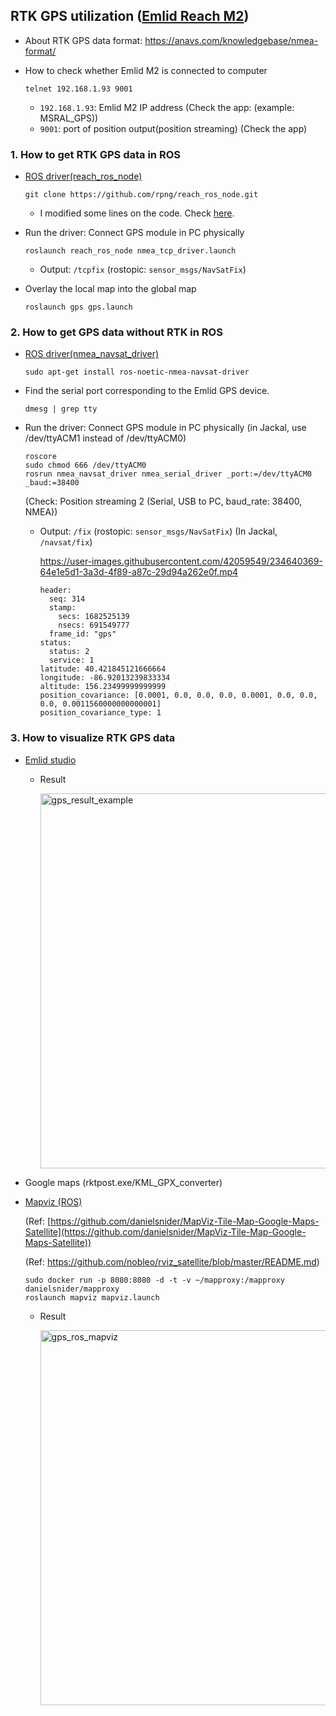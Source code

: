## RTK GPS utilization ([Emlid Reach M2](https://emlid.com/reach/))

* About RTK GPS data format: https://anavs.com/knowledgebase/nmea-format/

* How to check whether Emlid M2 is connected to computer
  ```
  telnet 192.168.1.93 9001
  ```
  
  * `192.168.1.93`: Emlid M2 IP address (Check the app: (example: MSRAL_GPS))
  * `9001`: port of position output(position streaming) (Check the app)
 
### 1. How to get RTK GPS data in ROS

* [ROS driver(reach_ros_node)](https://github.com/rpng/reach_ros_node)
  
  ```
  git clone https://github.com/rpng/reach_ros_node.git
  ```
  
  * I modified some lines on the code. Check [here](https://github.com/kimkt0408/pagbot/tree/main/source/reach_ros_node).

* Run the driver: Connect GPS module in PC physically

  ```
  roslaunch reach_ros_node nmea_tcp_driver.launch
  ```
  
  * Output: `/tcpfix` (rostopic: `sensor_msgs/NavSatFix`)

* Overlay the local map into the global map

  ```
  roslaunch gps gps.launch
  ```
  
  
### 2. How to get GPS data without RTK in ROS

* [ROS driver(nmea_navsat_driver)](http://wiki.ros.org/nmea_navsat_driver)
  ```
  sudo apt-get install ros-noetic-nmea-navsat-driver
  ```
  
* Find the serial port corresponding to the Emlid GPS device.
  ```
  dmesg | grep tty
  ```
   
* Run the driver: Connect GPS module in PC physically (in Jackal, use /dev/ttyACM1 instead of /dev/ttyACM0)
  ```
  roscore
  sudo chmod 666 /dev/ttyACM0
  rosrun nmea_navsat_driver nmea_serial_driver _port:=/dev/ttyACM0 _baud:=38400
  ```
  
  (Check: Position streaming 2 (Serial, USB to PC, baud_rate: 38400, NMEA))
  
  * Output: `/fix` (rostopic: `sensor_msgs/NavSatFix`) (In Jackal, `/navsat/fix`)
  
    https://user-images.githubusercontent.com/42059549/234640369-64e1e5d1-3a3d-4f89-a87c-29d94a262e0f.mp4

    ```
    header: 
      seq: 314
      stamp: 
        secs: 1682525139
        nsecs: 691549777
      frame_id: "gps"
    status: 
      status: 2
      service: 1
    latitude: 40.421845121666664
    longitude: -86.92013239833334
    altitude: 156.23499999999999
    position_covariance: [0.0001, 0.0, 0.0, 0.0, 0.0001, 0.0, 0.0, 0.0, 0.0011560000000000001]
    position_covariance_type: 1
    ```



### 3. How to visualize RTK GPS data
  
  * [Emlid studio](https://docs.emlid.com/emlid-studio/kinematic-processing-workflow/?_gl=1*1a2vkm3*_ga*MTY5MzgyODgwMy4xNjgxNDE1MTY4*_ga_958NJK16DK*MTY4MjA4MDU5NC42LjEuMTY4MjA4MjExMS4wLjAuMA..) 
  
    * Result
  
      <img src="https://user-images.githubusercontent.com/42059549/233645675-559a67e9-482b-44dc-8f5d-57aa26619905.JPG" alt="gps_result_example" width="600" />
  
  * Google maps (rktpost.exe/KML_GPX_converter)
  
  * [Mapviz (ROS)](https://medium.com/@hitlx916/visualize-the-gnss-messages-in-mapviz-ros-4ae7eec19936) 
  
    (Ref: [https://github.com/danielsnider/MapViz-Tile-Map-Google-Maps-Satellite](https://github.com/danielsnider/MapViz-Tile-Map-Google-Maps-Satellite)) 
    
    (Ref: https://github.com/nobleo/rviz_satellite/blob/master/README.md)
    
    ```
    sudo docker run -p 8080:8080 -d -t -v ~/mapproxy:/mapproxy danielsnider/mapproxy
    roslaunch mapviz mapviz.launch
    ```

    * Result
    
      <img src="https://user-images.githubusercontent.com/42059549/234695130-fdeb13d6-7207-4255-943a-2382f439369c.png" alt="gps_ros_mapviz" width="600" /> 

  
    
